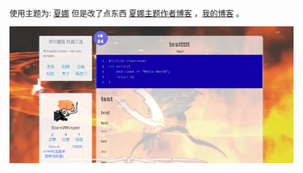 使用主题为: [夏娜](https://github.com/ShanaMaid/hexo-theme-shana/) 但是改了点东西 [夏娜主题作者博客](https://shanamaid.github.io/) ，[我的博客](https://wldcmzy.github.io/announcement/) 。

![预览](__shanaKnight_pocket/view2.png)

